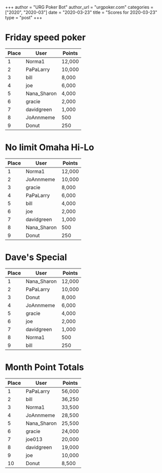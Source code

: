 +++
author = "URG Poker Bot"
author_url = "urgpoker.com"
categories = ["2020", "2020-03"]
date = "2020-03-23"
title = "Scores for 2020-03-23"
type = "post"
+++
# Friday speed poker

| Place | User | Points |
|-------|------|--------|
| 1 | Norma1 | 12,000 |
| 2 | PaPaLarry | 10,000 |
| 3 | bill | 8,000 |
| 4 | joe | 6,000 |
| 5 | Nana_Sharon | 4,000 |
| 6 | gracie | 2,000 |
| 7 | davidgreen | 1,000 |
| 8 | JoAnnmeme | 500 |
| 9 | Donut | 250 |

# No limit Omaha Hi-Lo

| Place | User | Points |
|-------|------|--------|
| 1 | Norma1 | 12,000 |
| 2 | JoAnnmeme | 10,000 |
| 3 | gracie | 8,000 |
| 4 | PaPaLarry | 6,000 |
| 5 | bill | 4,000 |
| 6 | joe | 2,000 |
| 7 | davidgreen | 1,000 |
| 8 | Nana_Sharon | 500 |
| 9 | Donut | 250 |

# Dave's Special

| Place | User | Points |
|-------|------|--------|
| 1 | Nana_Sharon | 12,000 |
| 2 | PaPaLarry | 10,000 |
| 3 | Donut | 8,000 |
| 4 | JoAnnmeme | 6,000 |
| 5 | gracie | 4,000 |
| 6 | joe | 2,000 |
| 7 | davidgreen | 1,000 |
| 8 | Norma1 | 500 |
| 9 | bill | 250 |

# Month Point Totals

| Place | User | Points |
|-------|------|--------|
| 1 | PaPaLarry | 56,000 |
| 2 | bill | 36,250 |
| 3 | Norma1 | 33,500 |
| 4 | JoAnnmeme | 28,500 |
| 5 | Nana_Sharon | 25,500 |
| 6 | gracie | 24,000 |
| 7 | joe013 | 20,000 |
| 8 | davidgreen | 19,000 |
| 9 | joe | 10,000 |
| 10 | Donut | 8,500 |
